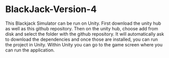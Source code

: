 # BlackJack-Version-4

This Blackjack Simulator can be run on Unity. First download the unity hub as well as this github repository. Then on the unity hub, choose add from disk and
select the folder with the github repository. It will automatically ask to download the dependencies and once those are installed, you can run the project in
Unity. Within Unity you can go to the game screen where you can run the application.
